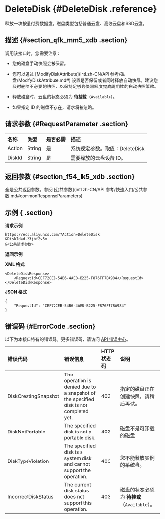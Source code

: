 # DeleteDisk {#DeleteDisk .reference}

释放一块按量付费数据盘。磁盘类型包括普通云盘、高效云盘和SSD云盘。

## 描述 {#section_qfk_mm5_xdb .section}

调用该接口时，您需要注意：

-   您的磁盘手动快照会被保留。

-   您可以通过 [ModifyDiskAttribute](intl.zh-CN/API 参考/磁盘/ModifyDiskAttribute.md#) 设置是否保留或者同时释放自动快照。建议您及时删除不必要的快照，以保持足够的快照额度完成周期性的自动快照策略。

-   释放磁盘时，云盘的状态必须为 **待挂载**（`Available`）。

-   如果指定 ID 的磁盘不存在，请求将被忽略。


## 请求参数 {#RequestParameter .section}

|名称|类型|是否必需|描述|
|:-|:-|:---|:-|
|Action|String|是|系统规定参数。取值：DeleteDisk|
|DiskId|String|是|需要释放的云盘设备 ID。|

## 返回参数 {#section_f54_lk5_xdb .section}

全是公共返回参数。参阅 [公共参数](intl.zh-CN/API 参考/快速入门/公共参数.md#commonResponseParameters)

## 示例 { .section}

**请求示例** 

```
https://ecs.aliyuncs.com/?Action=DeleteDisk
&DiskId=d-23jbf2v5m
&<公共请求参数>
```

**返回示例** 

**XML 格式**

```
<DeleteDiskResponse>
    <RequestId>CEF72CEB-54B6-4AE8-B225-F876FF7BA984</RequestId>
</DeleteDiskResponse>
```

 **JSON 格式** 

```
{
    "RequestId": "CEF72CEB-54B6-4AE8-B225-F876FF7BA984"
}
```

## 错误码 {#ErrorCode .section}

以下为本接口特有的错误码。更多错误码，请访问 [API 错误中心](https://error-center.alibabacloud.com/status/product/Ecs)。

|错误代码|错误信息|HTTP 状态码|说明|
|:---|:---|:-------|:-|
|DiskCreatingSnapshot|The operation is denied due to a snapshot of the specified disk is not completed yet.|403|指定的磁盘正在创建快照，请稍后再试。|
|DiskNotPortable|The specified disk is not a portable disk.|403|磁盘不是可卸载的磁盘|
|DiskTypeViolation|The specified disk is a system disk and cannot support the operation.|403|您不能释放实例的系统盘。|
|IncorrectDiskStatus|The current disk status does not support this operation.|403|磁盘的状态必须为 **待挂载**（`Available`）。|

